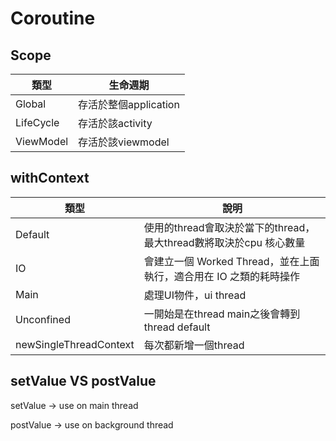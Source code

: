 # Coroutine

## Scope

| 類型 | 生命週期 |
| --- | ---- |
| Global | 存活於整個application |
| LifeCycle | 存活於該activity |
| ViewModel | 存活於該viewmodel |

## withContext 

| 類型 | 說明 |
| --- | ---- |
| Default | 使用的thread會取決於當下的thread，最大thread數將取決於cpu 核心數量 |
| IO | 會建立一個 Worked Thread，並在上面執行，適合用在 IO 之類的耗時操作 |
| Main | 處理UI物件，ui thread |
| Unconfined | 一開始是在thread main之後會轉到thread default |
| newSingleThreadContext | 每次都新增一個thread |

## setValue VS postValue 

setValue -> use on main thread

postValue -> use on background thread
